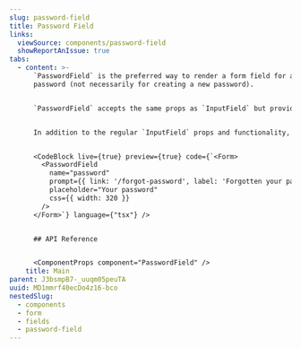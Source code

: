 ```yaml
---
slug: password-field
title: Password Field
links:
  viewSource: components/password-field
  showReportAnIssue: true
tabs:
  - content: >-
      `PasswordField` is the preferred way to render a form field for a current
      password (not necessarily for creating a new password).


      `PasswordField` accepts the same props as `InputField` but provides default values for some of them (e.g. `label` defaults to `"Password"` and `name` defaults to `password`).


      In addition to the regular `InputField` props and functionality, `PasswordField` accepts an optional `forgotPasswordURL` prop which will be used to render a link to a password reset page. It also provides the ability for the user to toggle visibility of their password.


      <CodeBlock live={true} preview={true} code={`<Form>
        <PasswordField
          name="password"
          prompt={{ link: '/forgot-password', label: 'Forgotten your password?' }}
          placeholder="Your password"
          css={{ width: 320 }}
        />
      </Form>`} language={"tsx"} />


      ## API Reference


      <ComponentProps component="PasswordField" />
    title: Main
parent: J3bsmpB7-_uuqm05peuTA
uuid: MD1mmrf40ecDo4z16-bco
nestedSlug:
  - components
  - form
  - fields
  - password-field
---
```


